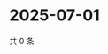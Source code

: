# 2025-07-01

共 0 条

<!-- BEGIN ZHIHUVIDEO -->
<!-- 最后更新时间 Tue Jul 01 2025 23:12:38 GMT+0800 (China Standard Time) -->

<!-- END ZHIHUVIDEO -->
